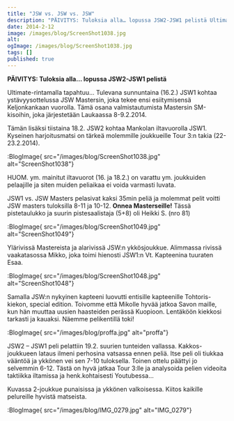 ```yaml
---
title: "JSW vs. JSW vs. JSW"
description: "PÄIVITYS: Tuloksia alla… lopussa JSW2-JSW1 pelistä Ultimate-rintamalla tapahtuu… Tulevana sunnuntaina (16.2.) JSW1 kohtaa ystävyysottelussa JSW Mastersin, joka tekee ensi esiitymisensä Keljonkankaan vuorolla. Tämä osana valmistautumista Mastersin SM-kisoihin, joka järjestetään Laukaassa 8-9.2.2014. Tämän lisäksi tiistaina 18.2. JSW2 kohtaa Mankolan iltavuorolla JSW1. Kyseinen harjoitusmatsi on tärkeä molemmille joukkueille Tour 3:n takia (22-23.2.2014). HUOM. ym. mainitut iltavuorot (16. ja"
date: 2014-2-12
image: /images/blog/ScreenShot1038.jpg
alt:
ogImage: /images/blog/ScreenShot1038.jpg
tags: []
published: true
---
```

**PÄIVITYS: Tuloksia alla… lopussa JSW2-JSW1 pelistä**

Ultimate-rintamalla tapahtuu… Tulevana sunnuntaina (16.2.) JSW1 kohtaa ystävyysottelussa JSW Mastersin, joka tekee ensi esiitymisensä Keljonkankaan vuorolla. Tämä osana valmistautumista Mastersin SM-kisoihin, joka järjestetään Laukaassa 8-9.2.2014.

Tämän lisäksi tiistaina 18.2. JSW2 kohtaa Mankolan iltavuorolla JSW1. Kyseinen harjoitusmatsi on tärkeä molemmille joukkueille Tour 3:n takia (22-23.2.2014).

:BlogImage{ src="/images/blog/ScreenShot1038.jpg" alt="ScreenShot1038"}

HUOM. ym. mainitut iltavuorot (16. ja 18.2.) on varattu ym. joukkuiden pelaajille ja siten muiden peliaikaa ei voida varmasti luvata.

JSW1 vs. JSW Masters pelasivat kaksi 35min peliä ja molemmat pelit voitti JSW masters tuloksilla 8-11 ja 10-12. **Onnea Masterseille!** Tässä pistetaulukko ja suurin pistesaalistaja (5+8) oli Heikki S. (nro 81)

:BlogImage{ src="/images/blog/ScreenShot1049.jpg" alt="ScreenShot1049"}

Ylärivissä Mastereista ja alarivissä JSW:n ykkösjoukkue. Alimmassa rivissä vaakatasossa Mikko, joka toimi hienosti JSW1:n Vt. Kapteenina tuuraten Esaa.

:BlogImage{ src="/images/blog/ScreenShot1048.jpg" alt="ScreenShot1048"}

Samalla JSW:n nykyinen kapteeni luovutti entisille kapteenille Tohtoris-kiekon, special edition. Toivomme että Mikolle hyvää jatkoa Savon maille, kun hän muuttaa uusien haasteiden perässä Kuopioon. Lentäköön kiekkosi tarkasti  ja kauaksi. Näemme pelikentillä toki!

:BlogImage{ src="/images/blog/proffa.jpg" alt="proffa"}

JSW2 – JSW1 peli pelattiin 19.2. suurien tunteiden vallassa. Kakkos-joukkueen lataus ilmeni perhosina vatsassa ennen peliä. Itse peli oli tiukkaa vääntöä ja ykkönen vei sen 7-10 tuloksella. Toinen ottelu päättyi jo selvemmin 6-12. Tästä on hyvä jatkaa Tour 3:lle ja analysoida pelien videoita taktiikka iltamissa ja henk.kohtaisesti Youtubessa…

Kuvassa 2-joukkue punaisissa ja ykkönen valkoisessa. Kiitos kaikille pelureille hyvistä matseista.

:BlogImage{ src="/images/blog/IMG_0279.jpg" alt="IMG_0279"}
